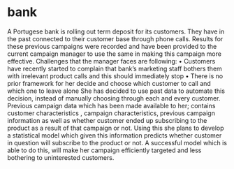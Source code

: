 # bank
A Portugese bank is rolling out term deposit for its customers. They have in the past connected to their customer base through phone calls. Results for these previous campaigns were recorded and have been provided to the current campaign manager to use the same in making this campaign more effective.  Challenges that the manager faces are following:  •  Customers have recently started to complain that bank’s marketing staff bothers them with irrelevant product calls and this should        immediately stop  •  There is no prior framework for her decide and choose which customer to call and which one to leave alone  She has decided to use past data to automate this decision, instead of manually choosing through each and every customer. Previous campaign data which has been made available to her; contains customer characteristics , campaign characteristics, previous campaign information as well as whether customer ended up subscribing to the product as a result of that campaign or not. Using this she plans to develop a statistical model which given this information predicts whether customer in question will subscribe to the product or not. A successful model which is able to do this, will make her campaign efficiently targeted and less bothering to uninterested customers.
